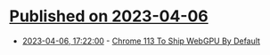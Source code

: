 # [Published on 2023-04-06](index.md)

* [2023-04-06, 17:22:00](https://tech.slashdot.org/story/23/04/06/179226/chrome-113-to-ship-webgpu-by-default?utm_source=rss1.0mainlinkanon&utm_medium=feed) - [Chrome 113 To Ship WebGPU By Default](https://tech.slashdot.org/story/23/04/06/179226/chrome-113-to-ship-webgpu-by-default?utm_source=rss1.0mainlinkanon&utm_medium=feed)
